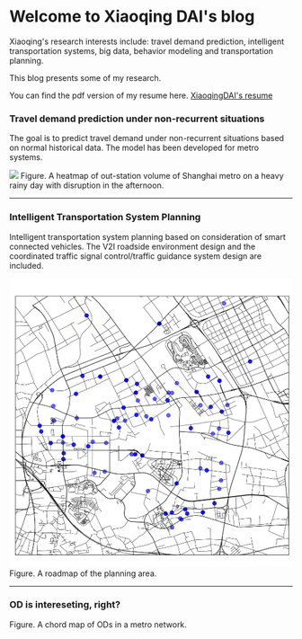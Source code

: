 # Welcome to Xiaoqing DAI's blog

Xiaoqing's research interests include: travel demand prediction, intelligent transportation systems, big data, behavior modeling and transportation planning.

This blog presents some of my research. 

You can find the pdf version of my resume here. [XiaoqingDAI's resume](XiaoqingDAI_resume_201806acdemic_final.pdf)

### Travel demand prediction under non-recurrent situations 


The goal is to predict travel demand under non-recurrent situations based on normal historical data. The model has been developed for metro systems. 


![](heatmap130913.gif)
Figure. A heatmap of out-station volume of Shanghai metro on a heavy rainy day with disruption in the afternoon.

---

### Intelligent Transportation System Planning


Intelligent transportation system planning based on consideration of smart connected vehicles. The V2I roadside environment design and the coordinated traffic signal control/traffic guidance system design are included.

![](anting_roadmap.png)
Figure. A roadmap of the planning area.

---

### OD is intereseting, right?

<style  type="text/css"><div id="tooltip"></div>#tooltip { color: white; opacity: .9; background: #333; padding: 5px; border: 1px solid lightgrey; border-radius: 5px; position: absolute; z-index: 10; visibility: hidden; white-space: nowrap; pointer-events: none; } #circle circle { fill: none; pointer-events: all; } path.group { fill-opacity: .8; } path.chord { fill-opacity: .8; stroke: #000; stroke-width: .25px; } #circle:hover path.fade { display: none; } 
</style><script src="d3.js"></script><script src="underscore.js"></script><script src="mapper.js"></script><script type="text/javascript">d3.csv('trade11.csv', function (error, data) { var mpr = chordMpr(data); mpr .addValuesToMap('importer1') .addValuesToMap('importer2') .setFilter(function (row, a, b) { return (row.importer1 === a.name && row.importer2 === b.name) || (row.importer1 === b.name && row.importer2 === a.name) }) .setAccessor(function (recs, a, b) { if (!recs\[0\]) return 0; return recs\[0\].importer1 === a.name ? +recs\[0\].flow1 : +recs\[0\].flow2; }); drawChords(mpr.getMatrix(), mpr.getMap()); }); function drawChords (matrix, mmap) { var w = 980, h = 800, r1 = h / 2, r0 = r1 - 110; var fill = d3.scale.ordinal() .range(\['#c7b570','#c6cdc7','#335c64','#768935','#507282','#5c4a56','#aa7455','#574109','#837722','#73342d','#0a5564','#9c8f57','#7895a4','#4a5456','#b0a690','#0a3542',\]); var chord = d3.layout.chord() .padding(.02) .sortSubgroups(d3.descending) .sortChords(d3.descending); var arc = d3.svg.arc() .innerRadius(r0) .outerRadius(r0 + 20); var svg = d3.select("body").append("svg:svg") .attr("width", w) .attr("height", h) .append("svg:g") .attr("id", "circle") .attr("transform", "translate(" + w / 2 + "," + h / 2 + ")"); svg.append("circle") .attr("r", r0 + 20); var rdr = chordRdr(matrix, mmap); chord.matrix(matrix); var g = svg.selectAll("g.group") .data(chord.groups()) .enter().append("svg:g") .attr("class", "group") .on("mouseover", mouseover) .on("mouseout", function (d) { d3.select("#tooltip").style("visibility", "hidden") }); g.append("svg:path") .style("stroke", "black") .style("fill", function(d) { return fill(rdr(d).gname); }) .attr("d", arc); g.append("svg:text") .each(function(d) { d.angle = (d.startAngle + d.endAngle) / 2; }) .attr("dy", ".35em") .style("font-family", "helvetica, arial, sans-serif") .style("font-size", "9px") .attr("text-anchor", function(d) { return d.angle > Math.PI ? "end" : null; }) .attr("transform", function(d) { return "rotate(" + (d.angle * 180 / Math.PI - 90) + ")" + "translate(" + (r0 + 26) + ")" + (d.angle > Math.PI ? "rotate(180)" : ""); }) .text(function(d) { return rdr(d).gname; }); var chordPaths = svg.selectAll("path.chord") .data(chord.chords()) .enter().append("svg:path") .attr("class", "chord") .style("stroke", function(d) { return d3.rgb(fill(rdr(d).sname)).darker(); }) .style("fill", function(d) { return fill(rdr(d).sname); }) .attr("d", d3.svg.chord().radius(r0)) .on("mouseover", function (d) { d3.select("#tooltip") .style("visibility", "visible") .html(chordTip(rdr(d))) .style("top", function () { return (d3.event.pageY - 170)+"px"}) .style("left", function () { return (d3.event.pageX - 100)+"px";}) }) .on("mouseout", function (d) { d3.select("#tooltip").style("visibility", "hidden") }); function chordTip (d) { var p = d3.format(".1%"), q = d3.format(",.0f") return "Chord Info:<br/>" + d.sname + " go to " + d.tname + ": " + q(d.svalue) + " pax<br/>" + p(d.svalue/d.stotal) + " of " + d.sname + "'s Total (" + q(d.stotal) + " pax)<br/>" + p(d.svalue/d.mtotal) + " of Matrix Total (" + q(d.mtotal) + " pax)<br/>" + "<br/>" + d.tname + " go to " + d.sname + ": " + q(d.tvalue) + " pax<br/>" + p(d.tvalue/d.ttotal) + " of " + d.tname + "'s Total (" + q(d.ttotal) + " persions)<br/>" + p(d.tvalue/d.mtotal) + " of Matrix Total (" + q(d.mtotal) + " pax)"; } function groupTip (d) { var p = d3.format(".1%"), q = d3.format(",.0f") return "Group Info:<br/>" + d.gname + " : " + q(d.gvalue) + "M<br/>" + p(d.gvalue/d.mtotal) + " of Matrix Total (" + q(d.mtotal) + "M)" } function mouseover(d, i) { d3.select("#tooltip") .style("visibility", "visible") .html(groupTip(rdr(d))) .style("top", function () { return (d3.event.pageY - 80)+"px"}) .style("left", function () { return (d3.event.pageX - 130)+"px";}) chordPaths.classed("fade", function(p) { return p.source.index != i && p.target.index != i; }); } }</script>


Figure. A chord map of ODs in a metro network.

